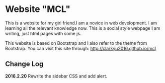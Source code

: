# Website "MCL"


This is a website for my girl friend.I am a novice in web development.  I am learning all the relevant knowledge now. This is a social style webpage I am writing, just html pages with some js.

This website is based on Bootstrap and I also refer to the theme from Bootstrap. You can visit this site through: http://clarkyu2016.github.io/mcl







Change Log
-------------



**2016.2.20**
Rewrite the sidebar CSS and add alert.


